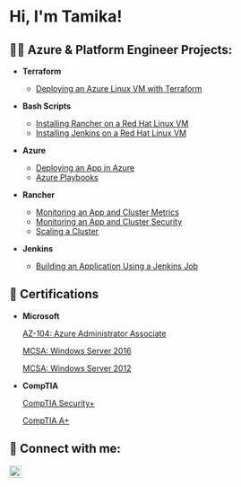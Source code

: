 <h1>Hi, I'm Tamika!</h1>

<h2>👩‍💻 Azure & Platform Engineer Projects:</h2>

- <b>Terraform </b>
  - [Deploying an Azure Linux VM with Terraform](https://github.com/tamikawhite/Terraform)
- <b>Bash Scripts</b>
  - [Installing Rancher on a Red Hat Linux VM](https://github.com/tamikawhite/BashScripts)
  - [Installing Jenkins on a Red Hat Linux VM](https://github.com/tamikawhite/BashScripts)
  
- <b>Azure</b>
  - [Deploying an App in Azure](https://github.com/tamikawhite/Azure)
  - [Azure Playbooks](https://github.com/tamikawhite/Azure)
  
- <b>Rancher</b>
  - [Monitoring an App and Cluster Metrics](https://github.com/tamikawhite/Rancher)
  - [Monitoring an App and Cluster Security](https://github.com/tamikawhite/Rancher)
  - [Scaling a Cluster](https://github.com/tamikawhite/Rancher)
 
- <b>Jenkins</b>
  - [Building an Application Using a Jenkins Job](https://github.com/tamikawhite/Jenkins)

<h2>📄 Certifications</h2>

- <b>Microsoft</b>

  [AZ-104: Azure Administrator Associate](https://learn.microsoft.com/api/credentials/share/en-us/TAMIKAWHITE-1077/9F1C89387915353D?sharingId=D13252E7AB64425F)
  
  [MCSA: Windows Server 2016](https://learn.microsoft.com/en-us/credentials/certifications/mcsa-windows-server-2016-certification/?sharingId=D13252E7AB64425F)

  [MCSA: Windows Server 2012](https://learn.microsoft.com/en-us/credentials/certifications/mcsa-windows-server-certification/?sharingId=D13252E7AB64425F)

- <b>CompTIA</b>

  [CompTIA Security+](https://www.certmetrics.com/comptia/candidate/cert_summary.aspx)
  
  [CompTIA A+](https://www.certmetrics.com/comptia/candidate/cert_summary.aspx)

  
<h2> 🤳 Connect with me:</h2>

[<img align="left" alt="JoshMadakor | LinkedIn" width="22px" src="https://cdn.jsdelivr.net/npm/simple-icons@v3/icons/linkedin.svg" />][linkedin]

[linkedin]: https://www.linkedin.com/in/tamika-white-31918745/

<!--
**joshmadakor1/joshmadakor1** is a ✨ _special_ ✨ repository because its `README.md` (this file) appears on your GitHub profile.

Here are some ideas to get you started:

- 🔭 I’m currently working on ...
- 🌱 I’m currently learning ...
- 👯 I’m looking to collaborate on ...
- 🤔 I’m looking for help with ...
- 💬 Ask me about ...
- 📫 How to reach me: ...
- 😄 Pronouns: ...
- ⚡ Fun fact: ...
-->
